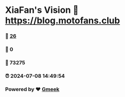 # XiaFan's Vision :link: https://blog.motofans.club 
### :page_facing_up: [26](https://blog.motofans.club/tag.html) 
### :speech_balloon: 0 
### :hibiscus: 73275 
### :alarm_clock: 2024-07-08 14:49:54 
### Powered by :heart: [Gmeek](https://github.com/Meekdai/Gmeek)
